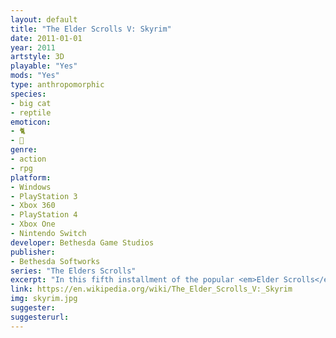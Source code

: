 ```yaml
---
layout: default
title: "The Elder Scrolls V: Skyrim"
date: 2011-01-01
year: 2011
artstyle: 3D
playable: "Yes"
mods: "Yes"
type: anthropomorphic
species: 
- big cat
- reptile
emoticon: 
- 🐈
- 🦎
genre: 
- action
- rpg
platform:
- Windows
- PlayStation 3
- Xbox 360
- PlayStation 4
- Xbox One
- Nintendo Switch
developer: Bethesda Game Studios
publisher:
- Bethesda Softworks
series: "The Elders Scrolls"
excerpt: "In this fifth installment of the popular <em>Elder Scrolls</em> series, there are two races that are animal-inspired: the cat-like Khajiit, and the lizard-like Argonians."
link: https://en.wikipedia.org/wiki/The_Elder_Scrolls_V:_Skyrim
img: skyrim.jpg
suggester: 
suggesterurl:  
---
```


